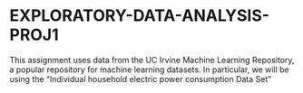 # EXPLORATORY-DATA-ANALYSIS-PROJ1
This assignment uses data from the UC Irvine Machine Learning Repository, a popular repository for machine learning datasets. In particular, we will be using the “Individual household electric power consumption Data Set” 
